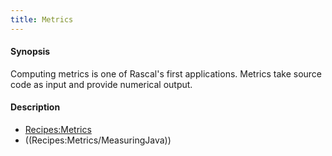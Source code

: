 ```yaml
---
title: Metrics
---
```


#### Synopsis

Computing metrics is one of Rascal's first applications. Metrics take source code as input and 
provide numerical output.

#### Description

* [Recipes:Metrics](../..//Recipes/Metrics)
* ((Recipes:Metrics/MeasuringJava))


